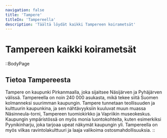 ```yaml
---
navigation: false
title: 'Tampere'
titleIn: 'Tampereella'
description: 'Täältä löydät kaikki Tampereen koirametsät'
---
```

# Tampereen kaikki koirametsät

::BodyPage
## Tietoa Tampereesta
Tampere on kaupunki Pirkanmaalla, joka sijaitsee Näsijärven ja Pyhäjärven välissä. Tampereella on noin 240 000 asukasta, mikä tekee siitä Suomen kolmanneksi suurimman kaupungin. Tampere tunnetaan teollisuuden ja kulttuurin kaupunkina, ja sen nähtävyyksiin kuuluvat muun muassa Näsinneula-torni, Tampereen tuomiokirkko ja Vapriikin museokeskus. Kaupungin ympäristössä on myös monia luontokohteita, kuten esimerkiksi Pyynikinharju, joka tarjoaa upeat näkymät kaupungin yli. Tampereella on myös vilkas ravintolakulttuuri ja laaja valikoima ostosmahdollisuuksia.
::